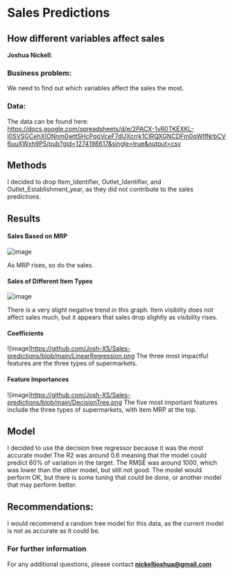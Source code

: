 # Sales Predictions
## How different variables affect sales

**Joshua Nickell**: 

### Business problem:

We need to find out which variables affect the sales the most.

### Data:
The data can be found here: https://docs.google.com/spreadsheets/d/e/2PACX-1vR0TKEXKL-l0SVSGCehXIONnm0wttSHcPqgVceF7dUXcrrk1ClRQXGNCDFm0qWIfNrbCV6uuXWxh9P5/pub?gid=1274198617&single=true&output=csv


## Methods
I decided to drop Item_Identifier, Outlet_Identifier, and Outlet_Establishment_year, as they did not contribute to the sales predictions. 

## Results

#### Sales Based on MRP
![image](https://user-images.githubusercontent.com/85464771/202827982-aeb764b3-5fe1-4c43-bd66-9818b288355c.png)

As MRP rises, so do the sales.

#### Sales of Different Item Types
![image](https://user-images.githubusercontent.com/85464771/202827990-e871e618-76db-4439-888e-7d2a26c34ce4.png)

There is a very slight negative trend in this graph. Item visibilty does not affect sales much, but it appears that sales drop slightly as visibility rises.

#### Coefficients
![image]https://github.com/Josh-XS/Sales-predictions/blob/main/LinearRegression.png
The three most impactful features are the three types of supermarkets.

#### Feature Importances
![image]https://github.com/Josh-XS/Sales-predictions/blob/main/DecisionTree.png
The five most important features include the three types of supermarkets, with item MRP at the top.

## Model

I decided to use the decision tree regressor because it was the most accurate model
The R2 was around 0.6 meaning that the model could predict 60% of variation in the target.
The RMSE was around 1000, which was lower than the other model, but still not good.
The model would perform OK, but there is some tuning that could be done, or another model that may perform better.

## Recommendations:

I would recommend a random tree model for this data, as the current model is not as accurate as it could be.

### For further information


For any additional questions, please contact **nickelljoshua@gmail.com**
